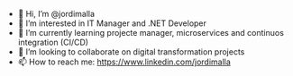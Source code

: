 - 👋 Hi, I’m @jordimalla
- 👀 I’m interested in IT Manager and .NET Developer
- 🌱 I’m currently learning projecte manager, microservices and continuos integration (CI/CD)
- 💞️ I’m looking to collaborate on digital transformation projects
- 📫 How to reach me: https://www.linkedin.com/jordimalla
